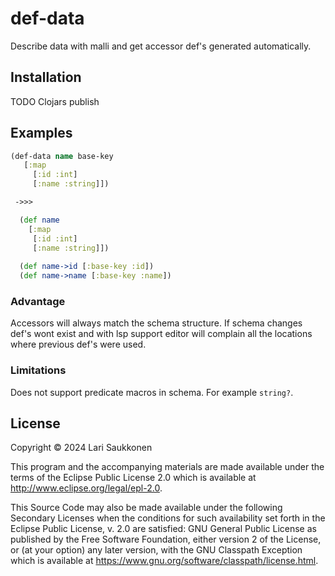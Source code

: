 # def-data

Describe data with malli and get accessor def's generated automatically.

## Installation

TODO Clojars publish


## Examples

``` clojure
(def-data name base-key
   [:map
     [:id :int]
     [:name :string]])

 ->>>

  (def name
    [:map
     [:id :int]
     [:name :string]])
 
  (def name->id [:base-key :id])
  (def name->name [:base-key :name])

```

### Advantage
Accessors will always match the schema structure. If schema changes def's wont exist and with lsp support editor will complain all the locations where previous def's were used.
  
### Limitations
Does not support predicate macros in schema. For example `string?`.


## License

Copyright © 2024 Lari Saukkonen

This program and the accompanying materials are made available under the
terms of the Eclipse Public License 2.0 which is available at
http://www.eclipse.org/legal/epl-2.0.

This Source Code may also be made available under the following Secondary
Licenses when the conditions for such availability set forth in the Eclipse
Public License, v. 2.0 are satisfied: GNU General Public License as published by
the Free Software Foundation, either version 2 of the License, or (at your
option) any later version, with the GNU Classpath Exception which is available
at https://www.gnu.org/software/classpath/license.html.
